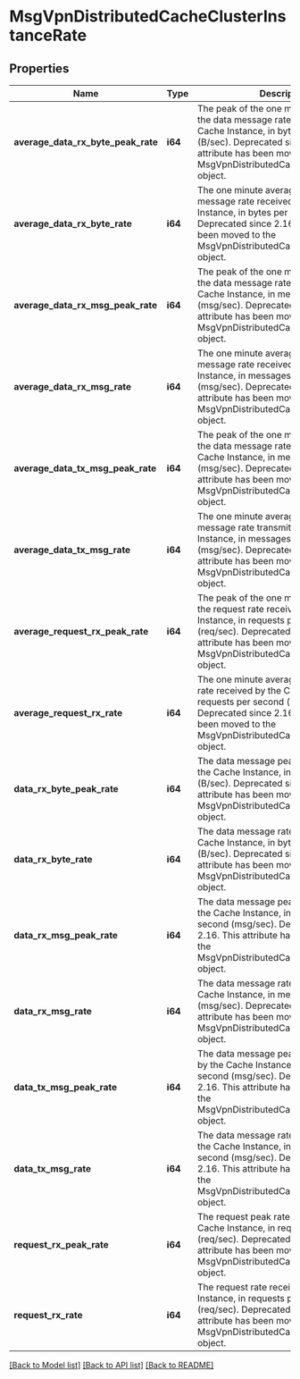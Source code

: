 # MsgVpnDistributedCacheClusterInstanceRate

## Properties
Name | Type | Description | Notes
------------ | ------------- | ------------- | -------------
**average_data_rx_byte_peak_rate** | **i64** | The peak of the one minute average of the data message rate received by the Cache Instance, in bytes per second (B/sec). Deprecated since 2.16. This attribute has been moved to the MsgVpnDistributedCacheClusterInstance object. | [optional] [default to null]
**average_data_rx_byte_rate** | **i64** | The one minute average of the data message rate received by the Cache Instance, in bytes per second (B/sec). Deprecated since 2.16. This attribute has been moved to the MsgVpnDistributedCacheClusterInstance object. | [optional] [default to null]
**average_data_rx_msg_peak_rate** | **i64** | The peak of the one minute average of the data message rate received by the Cache Instance, in messages per second (msg/sec). Deprecated since 2.16. This attribute has been moved to the MsgVpnDistributedCacheClusterInstance object. | [optional] [default to null]
**average_data_rx_msg_rate** | **i64** | The one minute average of the data message rate received by the Cache Instance, in messages per second (msg/sec). Deprecated since 2.16. This attribute has been moved to the MsgVpnDistributedCacheClusterInstance object. | [optional] [default to null]
**average_data_tx_msg_peak_rate** | **i64** | The peak of the one minute average of the data message rate transmitted by the Cache Instance, in messages per second (msg/sec). Deprecated since 2.16. This attribute has been moved to the MsgVpnDistributedCacheClusterInstance object. | [optional] [default to null]
**average_data_tx_msg_rate** | **i64** | The one minute average of the data message rate transmitted by the Cache Instance, in messages per second (msg/sec). Deprecated since 2.16. This attribute has been moved to the MsgVpnDistributedCacheClusterInstance object. | [optional] [default to null]
**average_request_rx_peak_rate** | **i64** | The peak of the one minute average of the request rate received by the Cache Instance, in requests per second (req/sec). Deprecated since 2.16. This attribute has been moved to the MsgVpnDistributedCacheClusterInstance object. | [optional] [default to null]
**average_request_rx_rate** | **i64** | The one minute average of the request rate received by the Cache Instance, in requests per second (req/sec). Deprecated since 2.16. This attribute has been moved to the MsgVpnDistributedCacheClusterInstance object. | [optional] [default to null]
**data_rx_byte_peak_rate** | **i64** | The data message peak rate received by the Cache Instance, in bytes per second (B/sec). Deprecated since 2.16. This attribute has been moved to the MsgVpnDistributedCacheClusterInstance object. | [optional] [default to null]
**data_rx_byte_rate** | **i64** | The data message rate received by the Cache Instance, in bytes per second (B/sec). Deprecated since 2.16. This attribute has been moved to the MsgVpnDistributedCacheClusterInstance object. | [optional] [default to null]
**data_rx_msg_peak_rate** | **i64** | The data message peak rate received by the Cache Instance, in messages per second (msg/sec). Deprecated since 2.16. This attribute has been moved to the MsgVpnDistributedCacheClusterInstance object. | [optional] [default to null]
**data_rx_msg_rate** | **i64** | The data message rate received by the Cache Instance, in messages per second (msg/sec). Deprecated since 2.16. This attribute has been moved to the MsgVpnDistributedCacheClusterInstance object. | [optional] [default to null]
**data_tx_msg_peak_rate** | **i64** | The data message peak rate transmitted by the Cache Instance, in messages per second (msg/sec). Deprecated since 2.16. This attribute has been moved to the MsgVpnDistributedCacheClusterInstance object. | [optional] [default to null]
**data_tx_msg_rate** | **i64** | The data message rate transmitted by the Cache Instance, in messages per second (msg/sec). Deprecated since 2.16. This attribute has been moved to the MsgVpnDistributedCacheClusterInstance object. | [optional] [default to null]
**request_rx_peak_rate** | **i64** | The request peak rate received by the Cache Instance, in requests per second (req/sec). Deprecated since 2.16. This attribute has been moved to the MsgVpnDistributedCacheClusterInstance object. | [optional] [default to null]
**request_rx_rate** | **i64** | The request rate received by the Cache Instance, in requests per second (req/sec). Deprecated since 2.16. This attribute has been moved to the MsgVpnDistributedCacheClusterInstance object. | [optional] [default to null]

[[Back to Model list]](../README.md#documentation-for-models) [[Back to API list]](../README.md#documentation-for-api-endpoints) [[Back to README]](../README.md)


